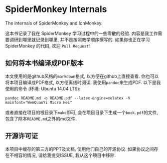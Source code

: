 # SpiderMonkey Internals
The internals of SpiderMonkey and IonMonkey.

这本书记录了我在 SpiderMonkey 学习过程中的一些零散的经验.
内容是我工作需要调研到哪里就记录到哪里, 并不是按照教学顺序撰写的.
如果你也正在学习 SpiderMonkey 的代码, 欢迎 `Pull Request`!

## 如何将本书编译成PDF版本
本文使用的是github风格的`markdown`格式, 以方便在github上直接查看. 你也可以将本项目编译成PDF格式,
以方便离线时阅读. 我使用`pandoc`来生成PDF. 以下是我使用的命令 (环境: Ubuntu 14.04 LTS):

    pandoc README.md -o README.pdf --latex-engine=xelatex -V mainfont="WenQuanYi Micro Hei"

或者直接在项目的根目录下`make`即可, 会在项目目录下生成一个`book.pdf`的文件, 包含了除本`README.md`之外的md文件.

## 开源许可证
本项目中缓存的第三方的PPT及文档, 使用他们自己的开源协议.
如果协议之间存在不相容的情况, 请给我提交ISSUE, 我从这个项目中移除.
